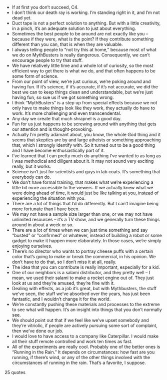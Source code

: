  - If at first you don’t succeed, C4.
 - I don’t think our death ray is working. I’m standing right in it, and I’m not dead yet.
 - Duct tape is not a perfect solution to anything. But with a little creativity, in a pinch, it’s an adequate solution to just about everything.
 - Sometimes the best people to be around are not exactly like you – because if they were, what is the point? If they contribute something different than you can, that is when they are valuable.
 - I always telling people to “not try this at home,” because most of what we do on MythBusters is really dangerous. Consequently, we can’t encourage people to try that stuff.
 - We have relatively little time and a whole lot of curiosity, so the most efficient way to get there is what we do, and that often happens to be some form of science.
 - From our point of view, we’re just curious, we’re poking around and having fun. If it’s science, if it’s accurate, if it’s not accurate, we did the best we can to keep things clean and understandable, but we’re just having fun, so sue us if we got something wrong.
 - I think “MythBusters” is a step up from special effects because we not only have to make things look like they work, they actually do have to work. It’s more challenging and even transcendental.
 - Any day we create that much shrapnel is a good day.
 - Fun for us just happens to be screwing around with anything that gets our attention and is thought-provoking.
 - Actually I’m pretty adamant about, you know, the whole God thing and it seems that skeptics are by and large atheists or something approaching that, which I strongly identify with. So it turned out to be a good thing and I have become enthusiastically part of it.
 - I’ve learned that I can pretty much do anything I’ve wanted to as long as I was methodical and diligent about it. It may not sound very exciting really, but it works.
 - Science isn’t just for scientists and guys in lab coats. It’s something that everybody can do.
 - We don’t have formal training, that makes what we’re experiencing a little bit more accessible to the viewers. If we actually knew what we were doing ahead of time, it would just be like talking at you, instead of experiencing the situation with you.
 - There are a lot of things that I’d do differently. But I can’t imagine being more fortunate than I have been.
 - We may not have a sample size larger than one, or we may not have unlimited resources – it’s a TV show, and we generally turn these things around in about a week or so.
 - There are a lot of times when we can just time something and say “busted” or “confirmed” or whatever, instead of building a robot or some gadget to make it happen more elaborately. In those cases, we’re simply enjoying ourselves.
 - There’s no director who wants to portray cheese puffs with a certain color that’s going to make or break the commercial, in his opinion. We don’t have to do that, so I don’t miss it at all, really.
 - The idea that you can contribute is really important, especially for a kid.
 - One of our neighbors is a salami distributor, and they pretty well – I mean, we used their salami to make a rocket engine out of. They just look at us and they’re amused, they’re fine with it.
 - Dealing with effects, as a job it’s great, but with Mythbusters, the stuff we’ve seen, the stuff we’ve absorbed over the years, has just been fantastic, and I wouldn’t change it for the world.
 - We’re constantly pushing these materials and processes to the extreme to see what will happen. It’s an insight into things that you don’t normally see.
 - We should point out that if we feel like we’ve upset somebody and they’re vitriolic, if people are actively pursuing some sort of complaint, then we’ve done our job.
 - I would love to have access to a company like Caterpillar. I would make all their stuff remote controlled and work ten times as fast.
 - All of the experiments are really cool. Probably one of the better ones is “Running in the Rain.” It depends on circumstances: how fast are you running, if there’s wind, or any of the other things involved with the circumstances of running in the rain. That’s a favorite, I suppose.

25 quotes